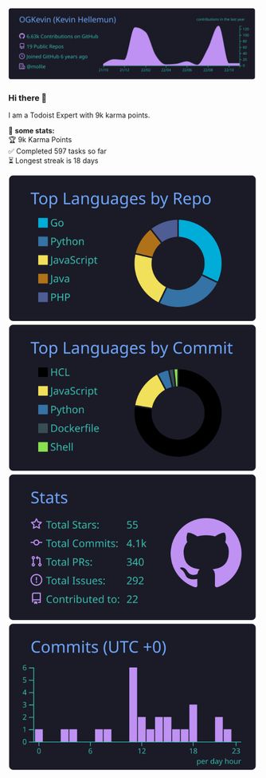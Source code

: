 [![](https://raw.githubusercontent.com/OGKevin/OGKevin/main/profile-summary-card-output/tokyonight/0-profile-details.svg)](https://github.com/vn7n24fzkq/github-profile-summary-cards)

### Hi there 👋

I am a Todoist <td-kl>Expert</td-kl> with <td-kc>9k</td-kc> karma points.

🚧 **some stats:**           
🏆  <td-kc>9k</td-kc> Karma Points           
✅  Completed <td-ttc>597</td-ttc> tasks so far           
⏳  Longest streak is <td-mdsc>18</td-mdsc> days

[![](https://raw.githubusercontent.com/OGKevin/OGKevin/main/profile-summary-card-output/tokyonight/1-repos-per-language.svg)](https://github.com/vn7n24fzkq/github-profile-summary-cards) [![](https://raw.githubusercontent.com/OGKevin/OGKevin/main/profile-summary-card-output/tokyonight/2-most-commit-language.svg)](https://github.com/vn7n24fzkq/github-profile-summary-cards)
[![](https://raw.githubusercontent.com/OGKevin/OGKevin/main/profile-summary-card-output/tokyonight/3-stats.svg)](https://github.com/vn7n24fzkq/github-profile-summary-cards) [![](https://raw.githubusercontent.com/OGKevin/OGKevin/main/profile-summary-card-output/tokyonight/4-productive-time.svg)](https://github.com/vn7n24fzkq/github-profile-summary-cards)


<!--
**OGKevin/OGKevin** is a ✨ _special_ ✨ repository because its `README.md` (this file) appears on your GitHub profile.

Here are some ideas to get you started:

- 🔭 I’m currently working on ...
- 🌱 I’m currently learning ...
- 👯 I’m looking to collaborate on ...
- 🤔 I’m looking for help with ...
- 💬 Ask me about ...
- 📫 How to reach me: ...
- 😄 Pronouns: ...
- ⚡ Fun fact: ...
-->
